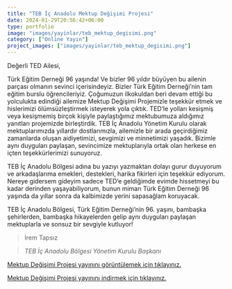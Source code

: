 ```yaml
---
title: "TEB İç Anadolu Mektup Değişimi Projesi"
date: 2024-01-29T20:56:42+06:00
type: portfolio
image: "images/yayinlar/teb_mektup_degisimi.png"
category: ["Online Yayın"]
project_images: ["images/yayinlar/teb_mektup_degisimi.png"]
---
```


Değerli TED Ailesi,

Türk Eğitim Derneği 96 yaşında! Ve bizler 96 yıldır büyüyen bu ailenin parçası olmanın sevinci içerisindeyiz. Bizler Türk Eğitim Derneği’nin tam eğitim burslu öğrencileriyiz. Çoğumuzun ilkokuldan beri devam ettiği bu yolculukta edindiği ailemize Mektup Değişimi Projemizle teşekkür etmek ve hislerimizi ölümsüzleştirmek isteyerek yola çıktık. TED’le yolları kesişmiş veya kesişmemiş birçok kişiyle paylaştığımız mektubumuza aldığımız yanıtları projemizde birleştirdik. TEB İç Anadolu Yönetim Kurulu olarak mektuplarımızda yıllardır dostlarımızla, ailemizle bir arada geçirdiğimiz zamanlarda oluşan aidiyetimizi, sevgimizi ve minnetimizi yaşadık. Bizimle aynı duyguları paylaşan, sevincimize mektuplarıyla ortak olan herkese en içten teşekkürlerimizi sunuyoruz.

TEB İç Anadolu Bölgesi adına bu yazıyı yazmaktan dolayı gurur duyuyorum ve arkadaşlarıma emekleri, destekleri, harika fikirleri için teşekkür ediyorum. Nereye gidersem gideyim sadece TED’e geldiğimde evimde hissetmeyi bu kadar derinden yaşayabiliyorum, bunun mimarı Türk Eğitim Derneği 96 yaşında da yıllar sonra da kalbimizde yerini sapasağlam koruyacak.

TEB İç Anadolu Bölgesi, Türk Eğitim Derneği’nin 96. yaşını, bambaşka şehirlerden, bambaşka hikayelerden gelip aynı duyguları paylaşan mektuplarla ve sonsuz bir sevgiyle kutluyor!

> İrem Tapsız

> _TEB İç Anadolu Bölgesi Yönetim Kurulu Başkanı_

[Mektup Değişimi Projesi yayınını görüntülemek için tıklayınız.](https://heyzine.com/flip-book/44ce744b7b.html)

[Mektup Değişimi Projesi yayınını indirmek için tıklayınız.](https://drive.google.com/file/d/1XP-JpqAzfz4gJtIXb9yXH2ypJUr9U4Pp/view?usp=drive_link)
